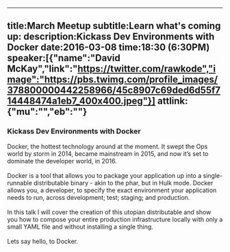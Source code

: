 ----
title:March Meetup
subtitle:Learn what's coming up:
description:Kickass Dev Environments with Docker
date:2016-03-08
time:18:30 (6:30PM)
speaker:[{"name":"David McKay","link":"https://twitter.com/rawkode","image":"https://pbs.twimg.com/profile_images/378800000442258966/45c8907c69ded6d55f714448474a1eb7_400x400.jpeg"}]
attlink:{"mu":"","eb":""}
----

### Kickass Dev Environments with Docker

Docker, the hottest technology around at the moment. It swept the Ops world by storm in 2014, became mainstream in 2015, and now it’s set to dominate the developer world, in 2016.  
<br/>
Docker is a tool that allows you to package your application up into a single-runnable distributable binary - akin to the phar, but in Hulk mode. Docker allows you, a developer, to specify the exact environment your application needs to run, across development; test; staging; and production.  
<br/>
In this talk I will cover the creation of this utopian distributable and show you how to compose your entire production infrastructure locally with only a small YAML file and without installing a single thing.  
<br/>
Lets say hello, to Docker. 
